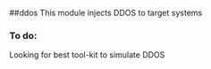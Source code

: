 ##ddos 
This module injects DDOS to target systems

### To do:
Looking for best tool-kit to simulate DDOS 